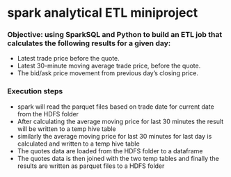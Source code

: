 # spark analytical ETL miniproject

### Objective: using SparkSQL and Python to build an ETL job that calculates the following results for a given day:
- Latest trade price before the quote.
- Latest 30-minute moving average trade price, before the quote.
- The bid/ask price movement from previous day’s closing price.

### Execution steps
- spark will read the parquet files based on trade date for current date from the HDFS folder
- After calculating the average moving price for last 30 minutes the result will be written to a temp hive table
- similarly the average moving price for last 30 minutes for last day is calculated and written to a temp hive table
- The quotes data are loaded from the HDFS folder to a dataframe
- The quotes data is then joined with the two temp tables and finally the results are written as parquet files to a HDFS folder
